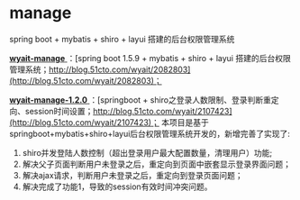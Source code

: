 # manage
spring boot + mybatis + shiro + layui 搭建的后台权限管理系统  

[ **wyait-manage** ](https://github.com/wyait/manage.git)：[spring boot 1.5.9 + mybatis + shiro + layui 搭建的后台权限管理系统；http://blog.51cto.com/wyait/2082803](http://blog.51cto.com/wyait/2082803)；   

[ **wyait-manage-1.2.0** ](https://github.com/wyait/manage.git)：[springboot + shiro之登录人数限制、登录判断重定向、session时间设置；http://blog.51cto.com/wyait/2107423](http://blog.51cto.com/wyait/2107423)；
本项目是基于springboot+mybatis+shiro+layui后台权限管理系统开发的，新增完善了实现了:
1. shiro并发登陆人数控制（超出登录用户最大配置数量，清理用户）功能;
2. 解决父子页面判断用户未登录之后，重定向到页面中嵌套显示登录界面问题；
3. 解决ajax请求，判断用户未登录之后，重定向到登录页面问题；
4. 解决完成了功能1，导致的session有效时间冲突问题。   

[ **wyait.sql** ]: sql数据库语句源码
